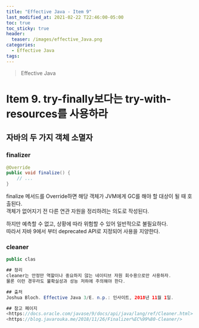```yaml
---
title: "Effective Java - Item 9"
last_modified_at: 2021-02-22 T22:46:00-05:00
toc: true
toc_sticky: true
header:
  teaser: /images/effective_Java.png
categories: 
  - Effective Java
tags:
---
```


> Effective Java

Item 9. try-finally보다는 try-with-resources를 사용하라
=============
## 자바의 두 가지 객체 소멸자
### finalizer
```java
@Override
public void finalize() {
    // ...
}
```
finalize 메서드를 Override하면 해당 객체가 JVM에게 GC를 해야 할 대상이 될 때 호출된다.  
객체가 없어지기 전 다른 연관 자원을 정리하려는 의도로 작성된다.  

하지만 예측할 수 없고, 상황에 따라 위험할 수 있어 일반적으로 불필요하다.  
따라서 자바 9에서 부터 deprecated API로 지정되어 사용을 지양한다.  

### cleaner
```java
public clas  

## 정리
cleaner는 안정만 역할이나 중요하지 않는 네이티브 자원 회수용으로만 사용하자.  
물론 이런 경우라도 불확실성과 성능 저하에 주의해야 한다.  

## 출처
Joshua Bloch. Effective Java 3/E. n.p.: 인사이트, 2018년 11월 1일.  

## 참고 페이지
<https://docs.oracle.com/javase/9/docs/api/java/lang/ref/Cleaner.html>
<https://blog.javarouka.me/2018/11/26/Finalizer%EC%99%80-Cleaner/>